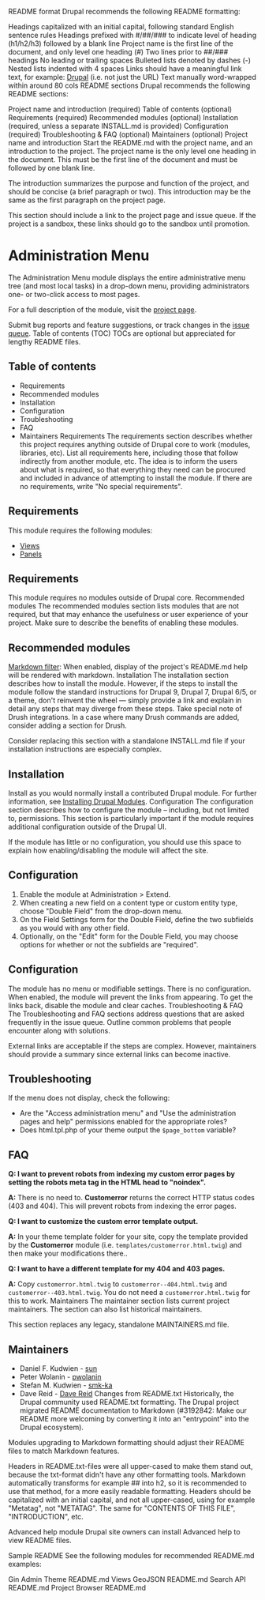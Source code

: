 README format
Drupal recommends the following README formatting:

Headings capitalized with an initial capital, following standard English sentence rules
Headings prefixed with #/##/### to indicate level of heading (h1/h2/h3) followed by a blank line
Project name is the first line of the document, and only level one heading (#)
Two lines prior to ##/### headings
No leading or trailing spaces
Bulleted lists denoted by dashes (-)
Nested lists indented with 4 spaces
Links should have a meaningful link text, for example:
[Drupal](https://www.drupal.org/) (i.e. not just the URL)
Text manually word-wrapped within around 80 cols
README sections
Drupal recommends the following README sections:

Project name and introduction (required)
Table of contents (optional)
Requirements (required)
Recommended modules (optional)
Installation (required, unless a separate INSTALL.md is provided)
Configuration (required)
Troubleshooting & FAQ (optional)
Maintainers (optional)
Project name and introduction
Start the README.md with the project name, and an introduction to the project. The project name is the only level one heading in the document. This must be the first line of the document and must be followed by one blank line.

The introduction summarizes the purpose and function of the project, and should be concise (a brief paragraph or two). This introduction may be the same as the first paragraph on the project page.

This section should include a link to the project page and issue queue. If the project is a sandbox, these links should go to the sandbox until promotion.

# Administration Menu

The Administration Menu module displays the entire administrative menu tree
(and most local tasks) in a drop-down menu, providing administrators one- or
two-click access to most pages.

For a full description of the module, visit the
[project page](https://www.drupal.org/project/admin_menu).

Submit bug reports and feature suggestions, or track changes in the
[issue queue](https://www.drupal.org/project/issues/admin_menu).
Table of contents (TOC)
TOCs are optional but appreciated for lengthy README files.

## Table of contents

- Requirements
- Recommended modules
- Installation
- Configuration
- Troubleshooting
- FAQ
- Maintainers
Requirements
The requirements section describes whether this project requires anything outside of Drupal core to work (modules, libraries, etc). List all requirements here, including those that follow indirectly from another module, etc. The idea is to inform the users about what is required, so that everything they need can be procured and included in advance of attempting to install the module. If there are no requirements, write "No special requirements".

## Requirements

This module requires the following modules:

- [Views](https://www.drupal.org/project/views)
- [Panels](https://www.drupal.org/project/panels)
## Requirements

This module requires no modules outside of Drupal core.
Recommended modules
The recommended modules section lists modules that are not required, but that may enhance the usefulness or user experience of your project. Make sure to describe the benefits of enabling these modules.

## Recommended modules

[Markdown filter](https://www.drupal.org/project/markdown): When enabled,
display of the project's README.md help will be rendered with markdown.
Installation
The installation section describes how to install the module. However, if the steps to install the module follow the standard instructions for Drupal 9, Drupal 7, Drupal 6/5, or a theme, don't reinvent the wheel — simply provide a link and explain in detail any steps that may diverge from these steps. Take special note of Drush integrations. In a case where many Drush commands are added, consider adding a section for Drush.

Consider replacing this section with a standalone INSTALL.md file if your installation instructions are especially complex.

## Installation

Install as you would normally install a contributed Drupal module. For further
information, see
[Installing Drupal Modules](https://www.drupal.org/docs/extending-drupal/installing-drupal-modules).
Configuration
The configuration section describes how to configure the module – including, but not limited to, permissions. This section is particularly important if the module requires additional configuration outside of the Drupal UI.

If the module has little or no configuration, you should use this space to explain how enabling/disabling the module will affect the site.

## Configuration

1. Enable the module at Administration > Extend.
1. When creating a new field on a content type or custom entity type, choose
   "Double Field" from the drop-down menu.
1. On the Field Settings form for the Double Field, define the two subfields
   as you would with any other field.
1. Optionally, on the "Edit" form for the Double Field, you may choose
   options for whether or not the subfields are "required".
## Configuration

The module has no menu or modifiable settings. There is no configuration. When
enabled, the module will prevent the links from appearing. To get the links
back, disable the module and clear caches.
Troubleshooting & FAQ
The Troubleshooting and FAQ sections address questions that are asked frequently in the issue queue. Outline common problems that people encounter along with solutions.

External links are acceptable if the steps are complex. However, maintainers should provide a summary since external links can become inactive.

## Troubleshooting

If the menu does not display, check the following:

- Are the "Access administration menu" and "Use the administration pages and
  help" permissions enabled for the appropriate roles?
- Does html.tpl.php of your theme output the `$page_bottom` variable?


## FAQ

**Q: I want to prevent robots from indexing my custom error pages by
setting the robots meta tag in the HTML head to "noindex".**

**A:** There is no need to. **Customerror** returns the correct HTTP
status codes (403 and 404). This will prevent robots from indexing the
error pages.

**Q: I want to customize the custom error template output.**

**A:** In your theme template folder for your site, copy the template
provided by the **Customerror** module
(i.e. `templates/customerror.html.twig`) and then make your
modifications there..

**Q: I want to have a different template for my 404 and 403 pages.**

**A:** Copy `customerror.html.twig` to
`customerror--404.html.twig` and `customerror--403.html.twig`. You
do not need a `customerror.html.twig` for this to work.
Maintainers
The maintainer section lists current project maintainers. The section can also list historical maintainers.

This section replaces any legacy, standalone MAINTAINERS.md file.

## Maintainers

- Daniel F. Kudwien - [sun](https://www.drupal.org/u/sun)
- Peter Wolanin - [pwolanin](https://www.drupal.org/u/pwolanin)
- Stefan M. Kudwien - [smk-ka](https://www.drupal.org/u/smk-ka)
- Dave Reid - [Dave Reid](https://www.drupal.org/u/dave-reid)
Changes from README.txt
Historically, the Drupal community used README.txt formatting. The Drupal project migrated README documentation to Markdown (#3192842: Make our README more welcoming by converting it into an "entrypoint" into the Drupal ecosystem).

Modules upgrading to Markdown formatting should adjust their README files to match Markdown features.

Headers in README.txt-files were all upper-cased to make them stand out, because the txt-format didn't have any other formatting tools. Markdown automatically transforms for example ## into h2, so it is recommended to use that method, for a more easily readable formatting. Headers should be capitalized with an initial capital, and not all upper-cased, using for example "Metatag", not "METATAG". The same for "CONTENTS OF THIS FILE", "INTRODUCTION", etc.

Advanced help module
Drupal site owners can install Advanced help to view README files.

Sample README
See the following modules for recommended README.md examples:

Gin Admin Theme README.md
Views GeoJSON README.md
Search API README.md
Project Browser README.md